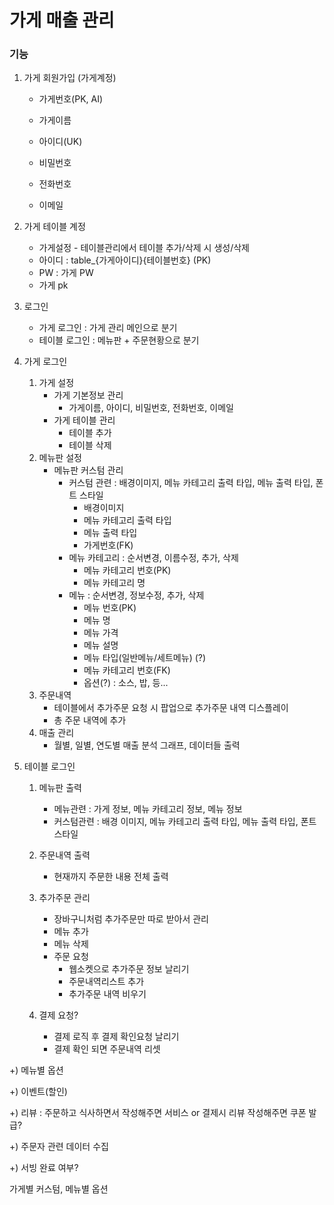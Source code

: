# 가게 매출 관리

### 기능

1. 가게 회원가입 (가게계정)

   - 가게번호(PK, AI)

   - 가게이름
   - 아이디(UK)
   - 비밀번호
   - 전화번호
   - 이메일

2. 가게 테이블 계정

   - 가게설정 - 테이블관리에서 테이블 추가/삭제 시 생성/삭제
   - 아이디 : table_{가게아이디}{테이블번호} (PK)
   - PW : 가게 PW
   - 가게 pk

3. 로그인

   - 가게 로그인 : 가게 관리 메인으로 분기
   - 테이블 로그인 : 메뉴판 + 주문현황으로 분기

4. 가게 로그인

   1. 가게 설정
      - 가게 기본정보 관리
        - 가게이름, 아이디, 비밀번호, 전화번호, 이메일
      - 가게 테이블 관리
        - 테이블 추가
        - 테이블 삭제
   2. 메뉴판 설정
      - 메뉴판 커스텀 관리
        - 커스텀 관련 : 배경이미지, 메뉴 카테고리 출력 타입, 메뉴 출력 타입, 폰트 스타일
          - 배경이미지
          - 메뉴 카테고리 출력 타입
          - 메뉴 출력 타입
          - 가게번호(FK)
        - 메뉴 카테고리 : 순서변경, 이름수정, 추가, 삭제
          - 메뉴 카테고리 번호(PK)
          - 메뉴 카테고리 명
        - 메뉴 : 순서변경, 정보수정, 추가, 삭제
          - 메뉴 번호(PK)
          - 메뉴 명
          - 메뉴 가격
          - 메뉴 설명
          - 메뉴 타입(일반메뉴/세트메뉴) (?)
          - 메뉴 카테고리 번호(FK)
          - 옵션(?) : 소스, 밥, 등...
   3. 주문내역
      - 테이블에서 추가주문 요청 시 팝업으로 추가주문 내역 디스플레이
      - 총 주문 내역에 추가
   4. 매출 관리
      - 월별, 일별, 연도별 매출 분석 그래프, 데이터들 출력

5. 테이블 로그인

   1. 메뉴판 출력
      - 메뉴관련 : 가게 정보, 메뉴 카테고리 정보, 메뉴 정보
      - 커스텀관련 : 배경 이미지, 메뉴 카테고리 출력 타입, 메뉴 출력 타입, 폰트 스타일
   2. 주문내역 출력
      - 현재까지 주문한 내용 전체 출력
   3. 추가주문 관리
      - 장바구니처럼 추가주문만 따로 받아서 관리
      - 메뉴 추가
      - 메뉴 삭제
      - 주문 요청
        - 웹소켓으로 추가주문 정보 날리기
        - 주문내역리스트 추가
        - 추가주문 내역 비우기

   2. 결제 요청?

      - 결제 로직 후 결제 확인요청 날리기
      - 결제 확인 되면 주문내역 리셋

      

+) 메뉴별 옵션

+) 이벤트(할인)

+) 리뷰 : 주문하고 식사하면서 작성해주면 서비스 or 결제시 리뷰 작성해주면 쿠폰 발급?

+) 주문자 관련 데이터 수집

+) 서빙 완료 여부?



가게별 커스텀, 메뉴별 옵션